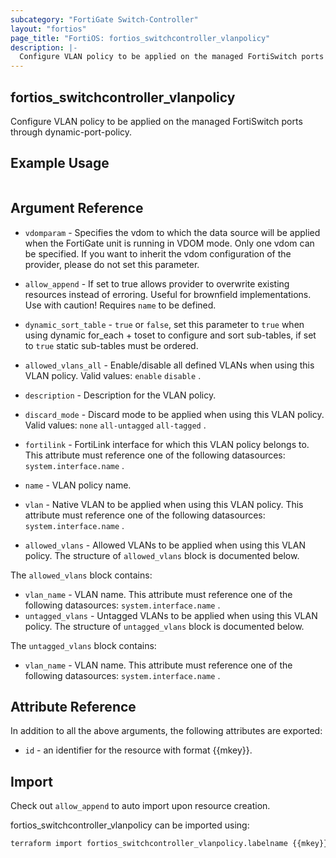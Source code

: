 ```yaml
---
subcategory: "FortiGate Switch-Controller"
layout: "fortios"
page_title: "FortiOS: fortios_switchcontroller_vlanpolicy"
description: |-
  Configure VLAN policy to be applied on the managed FortiSwitch ports through dynamic-port-policy.
---
```


## fortios_switchcontroller_vlanpolicy
Configure VLAN policy to be applied on the managed FortiSwitch ports through dynamic-port-policy.

## Example Usage

```hcl

```

## Argument Reference
* `vdomparam` - Specifies the vdom to which the data source will be applied when the FortiGate unit is running in VDOM mode. Only one vdom can be specified. If you want to inherit the vdom configuration of the provider, please do not set this parameter.
* `allow_append` - If set to true allows provider to overwrite existing resources instead of erroring. Useful for brownfield implementations. Use with caution! Requires `name` to be defined.
* `dynamic_sort_table` - `true` or `false`, set this parameter to `true` when using dynamic for_each + toset to configure and sort sub-tables, if set to `true` static sub-tables must be ordered.

* `allowed_vlans_all` - Enable/disable all defined VLANs when using this VLAN policy. Valid values: `enable` `disable` .
* `description` - Description for the VLAN policy.
* `discard_mode` - Discard mode to be applied when using this VLAN policy. Valid values: `none` `all-untagged` `all-tagged` .
* `fortilink` - FortiLink interface for which this VLAN policy belongs to. This attribute must reference one of the following datasources: `system.interface.name` .
* `name` - VLAN policy name.
* `vlan` - Native VLAN to be applied when using this VLAN policy. This attribute must reference one of the following datasources: `system.interface.name` .
* `allowed_vlans` - Allowed VLANs to be applied when using this VLAN policy. The structure of `allowed_vlans` block is documented below.

The `allowed_vlans` block contains:

* `vlan_name` - VLAN name. This attribute must reference one of the following datasources: `system.interface.name` .
* `untagged_vlans` - Untagged VLANs to be applied when using this VLAN policy. The structure of `untagged_vlans` block is documented below.

The `untagged_vlans` block contains:

* `vlan_name` - VLAN name. This attribute must reference one of the following datasources: `system.interface.name` .

## Attribute Reference

In addition to all the above arguments, the following attributes are exported:
* `id` - an identifier for the resource with format {{mkey}}.

## Import

Check out `allow_append` to auto import upon resource creation.

fortios_switchcontroller_vlanpolicy can be imported using:
```sh
terraform import fortios_switchcontroller_vlanpolicy.labelname {{mkey}}
```
